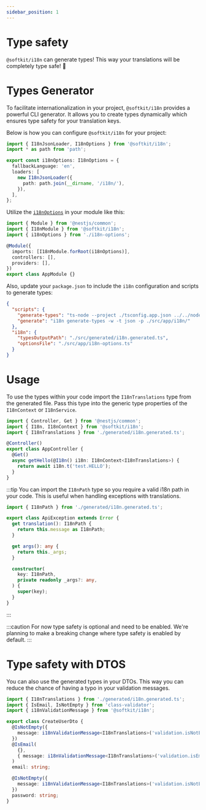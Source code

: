 ```yaml
---
sidebar_position: 1
---
```


# Type safety

`@softkit/i18n` can generate types! This way your translations will be completely type safe! 🎉

# Types Generator

To facilitate internationalization in your project, `@softkit/i18n` provides a powerful CLI generator. It allows you to create types dynamically which ensures type safety for your translation keys.

Below is how you can configure `@softkit/i18n` for your project:

```typescript title="i18n-options.ts"
import { I18nJsonLoader, I18nOptions } from '@softkit/i18n';
import * as path from 'path';

export const i18nOptions: I18nOptions = {
  fallbackLanguage: 'en',
  loaders: [
    new I18nJsonLoader({
      path: path.join(__dirname, '/i18n/'),
    }),
  ],
};
```

Utilize the [`i18nOptions`](/api/i18n/src/interfaces/I18nOptions/) in your module like this:

```typescript title="src/app.module.ts"
import { Module } from '@nestjs/common';
import { I18nModule } from '@softkit/i18n';
import { i18nOptions } from './i18n-options';

@Module({
  imports: [I18nModule.forRoot(i18nOptions)],
  controllers: [],
  providers: [],
})
export class AppModule {}
```

Also, update your `package.json` to include the `i18n` configuration and scripts to generate types:

```json title="package.json"
{
  "scripts": {
    "generate-types": "ts-node --project ./tsconfig.app.json ../../node_modules/@softkit/i18n/src/lib/cli.js generate-types -w",
    "generate": "i18n generate-types -w -t json -p ./src/app/i18n/"
  },
  "i18n": {
    "typesOutputPath": "./src/generated/i18n.generated.ts",
    "optionsFile": "./src/app/i18n-options.ts"
  }
}
```

# Usage

To use the types within your code import the `I18nTranslations` type from the generated file. Pass this type into the generic type properties of the `I18nContext` or `I18nService`.

```typescript title="src/app.controller.ts"
import { Controller, Get } from '@nestjs/common';
import { I18n, I18nContext } from '@softkit/i18n';
import { I18nTranslations } from './generated/i18n.generated.ts';

@Controller()
export class AppController {
  @Get()
  async getHello(@I18n() i18n: I18nContext<I18nTranslations>) {
    return await i18n.t('test.HELLO');
  }
}
```

:::tip
You can import the `I18nPath` type so you require a valid i18n path in your code. This is useful when handling exceptions with translations.

```typescript title="src/app.controller.ts"
import { I18nPath } from './generated/i18n.generated.ts';

export class ApiException extends Error {
  get translation(): I18nPath {
    return this.message as I18nPath;
  }

  get args(): any {
    return this._args;
  }

  constructor(
    key: I18nPath,
    private readonly _args?: any,
  ) {
    super(key);
  }
}
```

:::

:::caution
For now type safety is optional and need to be enabled. We're planning to make a breaking change where type safety is enabled by default.
:::

# Type safety with DTOS

You can also use the generated types in your DTOs. This way you can reduce the chance of having a typo in your validation messages.

```typescript title="src/craete-user.dto.ts"
import { I18nTranslations } from './generated/i18n.generated.ts';
import { IsEmail, IsNotEmpty } from 'class-validator';
import { i18nValidationMessage } from '@softkit/i18n';

export class CreateUserDto {
  @IsNotEmpty({
    message: i18nValidationMessage<I18nTranslations>('validation.isNotEmpty'),
  })
  @IsEmail(
    {},
    { message: i18nValidationMessage<I18nTranslations>('validation.isEmail') },
  )
  email: string;

  @IsNotEmpty({
    message: i18nValidationMessage<I18nTranslations>('validation.isNotEmpty'),
  })
  password: string;
}
```
